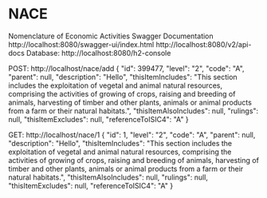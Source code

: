 # NACE
Nomenclature of Economic Activities
Swagger Documentation
http://localhost:8080/swagger-ui/index.html
http://localhost:8080/v2/api-docs
Database:
http://localhost:8080/h2-console

POST: http://localhost/nace/add
{
    "id": 399477,
    "level": "2",
    "code": "A",
    "parent": null,
    "description": "Hello",
    "thisItemIncludes": "This section includes the exploitation of vegetal and animal natural resources, comprising the activities of growing of crops, raising and breeding of animals, harvesting of timber and other plants, animals or animal products from a farm or their natural habitats.",
    "thisItemAlsoIncludes": null,
    "rulings": null,
    "thisItemExcludes": null,
    "referenceToISIC4": "A"
}

GET: http://localhost/nace/1
{
    "id": 1,
    "level": "2",
    "code": "A",
    "parent": null,
    "description": "Hello",
    "thisItemIncludes": "This section includes the exploitation of vegetal and animal natural resources, comprising the activities of growing of crops, raising and breeding of animals, harvesting of timber and other plants, animals or animal products from a farm or their natural habitats.",
    "thisItemAlsoIncludes": null,
    "rulings": null,
    "thisItemExcludes": null,
    "referenceToISIC4": "A"
}

